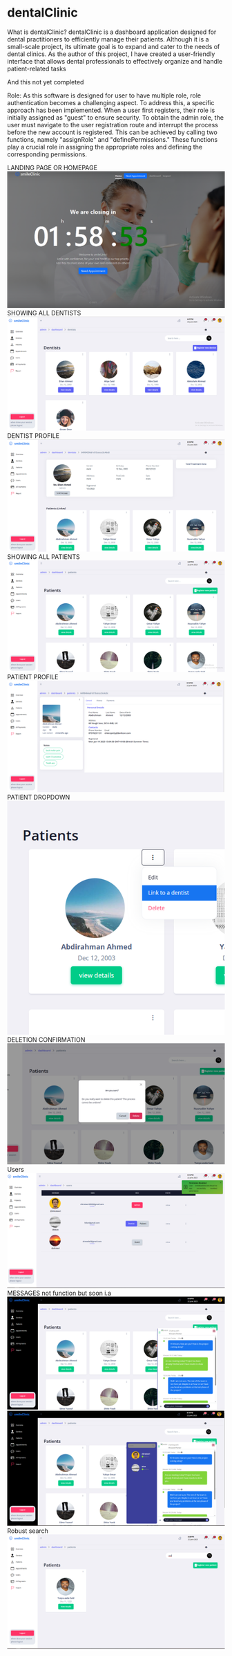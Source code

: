 # dentalClinic

What is dentalClinic?
dentalClinic is a dashboard application designed for dental practitioners to efficiently manage their patients.
Although it is a small-scale project, its ultimate goal is to expand and cater to the needs of dental clinics. As
the author of this project, I have created a user-friendly interface that allows dental professionals to
effectively organize and handle patient-related tasks

And this not yet completed

Role:
As this software is designed for user to have multiple role, role authentication becomes a challenging aspect. To address this, a specific approach has been implemented. When a user first registers, their role is initially assigned as "guest" to ensure security. To obtain the admin role, the user must navigate to the user registration route and interrupt the process before the new account is registered. This can be achieved by calling two functions, namely "assignRole" and "definePermissions." These functions play a crucial role in assigning the appropriate roles and defining the corresponding permissions.

LANDING PAGE OR HOMEPAGE
![Image Alt Text](./1.%20Homepage%20or%20landing.png)
SHOWING ALL DENTISTS
![Image Alt Text](./2.%20Dentists%20page.png)
DENTIST PROFILE
![Image Alt Text](./3.%20Dentist%20Profile.png)
SHOWING ALL PATIENTS
![Image Alt Text](./4.%20Patients%20page.png)
PATIENT PROFILE
![Image Alt Text](./5.%20Patient%20Profile.png)\
PATIENT DROPDOWN
![Image Alt Text](./6.%20Patient%20dropdown.png)
DELETION CONFIRMATION
![Image Alt Text](./7.%20Patient%20Deletion%20Confirmation.png)
Users 
![Image Alt Text](./8.%20Users%20page.png)
MESSAGES not function but soon i.a
![Image Alt Text](./9.%20Chat%20messages%20partial.png)
![Image Alt Text](./10.%20Chat%20messages%20full.png)
Robust search
![Image Alt Text](./11.%20Search.png)
